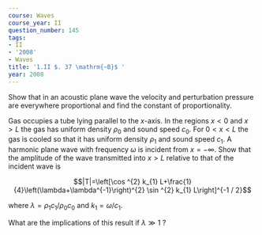 ```yaml
---
course: Waves
course_year: II
question_number: 145
tags:
- II
- '2008'
- Waves
title: '1.II $. 37 \mathrm{~B}$ '
year: 2008
---
```



Show that in an acoustic plane wave the velocity and perturbation pressure are everywhere proportional and find the constant of proportionality.

Gas occupies a tube lying parallel to the $x$-axis. In the regions $x<0$ and $x>L$ the gas has uniform density $\rho_{0}$ and sound speed $c_{0}$. For $0<x<L$ the gas is cooled so that it has uniform density $\rho_{1}$ and sound speed $c_{1}$. A harmonic plane wave with frequency $\omega$ is incident from $x=-\infty$. Show that the amplitude of the wave transmitted into $x>L$ relative to that of the incident wave is

$$|T|=\left[\cos ^{2} k_{1} L+\frac{1}{4}\left(\lambda+\lambda^{-1}\right)^{2} \sin ^{2} k_{1} L\right]^{-1 / 2}$$

where $\lambda=\rho_{1} c_{1} / \rho_{0} c_{0}$ and $k_{1}=\omega / c_{1}$.

What are the implications of this result if $\lambda \gg 1$ ?